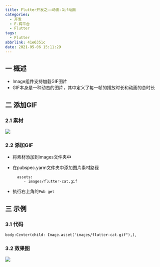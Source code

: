 ```yaml
---
title: Flutter开发之——动画-Gif动画
categories:
  - 开发
  - F-跨平台
  - Flutter
tags:
  - Flutter
abbrlink: 41e6351c
date: 2021-05-06 15:11:29
---
```

## 一 概述

* Image组件支持加载GIF图片
* GIF本身是一种动态的图片，其中定义了每一帧的播放时长和动画的总时长

<!--more-->

## 二 添加GIF

### 2.1 素材

![][1]

### 2.2 添加GIF

* 将素材添加到images文件夹中

* 在pubspec.yarm文件夹中添加图片素材路径

  ```
    assets:
       - images/flutter-cat.gif
  ```

* 执行右上角的`Pub get`

## 三 示例

### 3.1 代码

```
body:Center(child: Image.asset("images/flutter-cat.gif"),),
```

### 3.2 效果图
![][2]


[1]:https://cdn.jsdelivr.net/gh/PGzxc/CDN@master/blog-flutter/flutter-gif-cat.gif
[2]:https://cdn.jsdelivr.net/gh/PGzxc/CDN@master/blog-flutter/flutter-animal-gif.gif